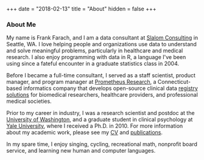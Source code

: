 +++
date = "2018-02-13"
title = "About"
hidden = false
+++

### About Me

My name is Frank Farach, and I am a data consultant at [Slalom Consulting](https://www.slalom.com/) in Seattle, WA. I love helping people and organizations use data to understand and solve meaningful problems, particularly in healthcare and medical research. I also enjoy programming with data in R, a language I've been using since a fateful encounter in a graduate statistics class in 2004.

Before I became a full-time consultant, I served as a staff scientist, product manager, and program manager at [Prometheus Research](https://prometheusresearch.com), a Connecticut-based informatics company that develops open-source clinical data [registry](https://www.prometheusresearch.com/rexregistry/) [solutions](https://www.prometheusresearch.com/rexstudy/) for biomedical researchers, healthcare providers, and professional medical societies.

Prior to my career in industry, I was a research scientist and postdoc at the [University of Washington](http://www.psych.uw.edu/), and a graduate student in clinical psychology at [Yale University](https://psychology.yale.edu/), where I received a Ph.D. in 2010. For more information about my academic work, please see my [CV](https://github.com/frankfarach/CV/blob/master/CV.md) and [publications](https://scholar.google.com/citations?user=D3QykOIAAAAJ&hl=en).

In my spare time, I enjoy singing, cycling, recreational math, nonprofit board service, and learning new human and computer languages.
